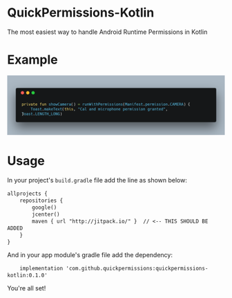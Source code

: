 # QuickPermissions-Kotlin
The most easiest way to handle Android Runtime Permissions in Kotlin

# Example

![example](/media/example.png)

# Usage

In your project's `build.gradle` file add the line as shown below:
```
allprojects {
    repositories {
        google()
        jcenter()
        maven { url "http://jitpack.io/" }  // <-- THIS SHOULD BE ADDED
    }
}
```

And in your app module's gradle file add the dependency:

```
    implementation 'com.github.quickpermissions:quickpermissions-kotlin:0.1.0'
```

You're all set!
